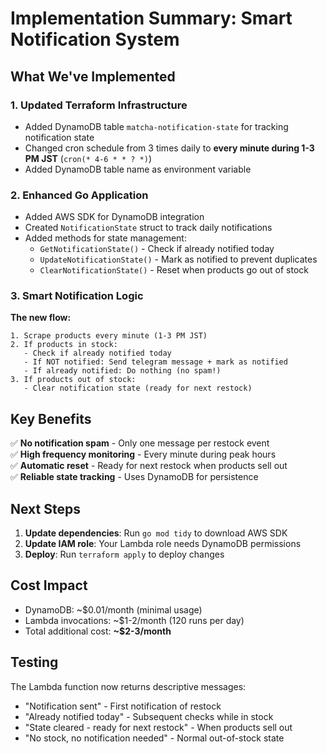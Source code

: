 # Implementation Summary: Smart Notification System

## What We've Implemented

### 1. **Updated Terraform Infrastructure**
- Added DynamoDB table `matcha-notification-state` for tracking notification state
- Changed cron schedule from 3 times daily to **every minute during 1-3 PM JST** (`cron(* 4-6 * * ? *)`)
- Added DynamoDB table name as environment variable

### 2. **Enhanced Go Application**
- Added AWS SDK for DynamoDB integration
- Created `NotificationState` struct to track daily notifications
- Added methods for state management:
  - `GetNotificationState()` - Check if already notified today
  - `UpdateNotificationState()` - Mark as notified to prevent duplicates
  - `ClearNotificationState()` - Reset when products go out of stock

### 3. **Smart Notification Logic**
**The new flow:**
```
1. Scrape products every minute (1-3 PM JST)
2. If products in stock:
   - Check if already notified today
   - If NOT notified: Send telegram message + mark as notified
   - If already notified: Do nothing (no spam!)
3. If products out of stock:
   - Clear notification state (ready for next restock)
```

## Key Benefits

✅ **No notification spam** - Only one message per restock event  
✅ **High frequency monitoring** - Every minute during peak hours  
✅ **Automatic reset** - Ready for next restock when products sell out  
✅ **Reliable state tracking** - Uses DynamoDB for persistence  

## Next Steps

1. **Update dependencies**: Run `go mod tidy` to download AWS SDK
2. **Update IAM role**: Your Lambda role needs DynamoDB permissions
3. **Deploy**: Run `terraform apply` to deploy changes

## Cost Impact
- DynamoDB: ~$0.01/month (minimal usage)
- Lambda invocations: ~$1-2/month (120 runs per day)
- Total additional cost: **~$2-3/month**

## Testing
The Lambda function now returns descriptive messages:
- "Notification sent" - First notification of restock
- "Already notified today" - Subsequent checks while in stock
- "State cleared - ready for next restock" - When products sell out
- "No stock, no notification needed" - Normal out-of-stock state

